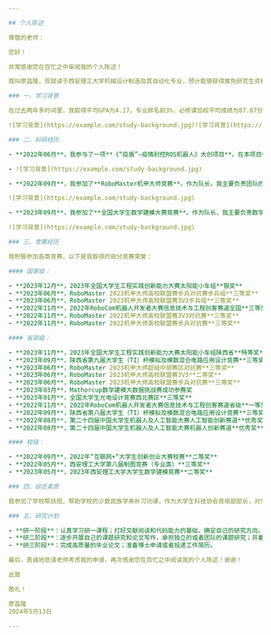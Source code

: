 ```yaml
---

## 个人陈述

尊敬的老师：

您好！

非常感谢您在百忙之中审阅我的个人陈述！

我叫廖昌隆，现就读于西安理工大学机械设计制造及其自动化专业，预计能够获得推免研究生资格。我将从以下五个方面向您介绍。

### 一、学习背景

在过去两年多时间里，我取得平均GPA为4.17，专业排名前3%，必修课加权平均成绩为87.07分，获得北京精雕专项一等奖奖学金、亚德客专项一等奖奖学金。同时，我通过了四级考试。

![学习背景](https://example.com/study-background.jpg)![学习背景](https://example.com/study-background.jpg)

### 二、科研经历

- **2022年06月**，我参与了一项**《“疫盾”—疫情封控ROS机器人》大创项目**。在本项目中，我们团队设计了一款疫情封控控ROS机器人来替代部分人力，我主要负责机械结构的设计。相比于传统的阿克曼底盘的方法，我们转而采用麦克纳姆轮和自适应悬挂，一定程度上改进了机器人在运动时的平稳性。我以第1作者的身份发表实用新型专利《一种疫情封控 ROS 机器人》（已受理），以及第2、第3作者的身份发表两篇软著《疫盾ROS机器人控制嵌入式系统》、《疫盾ROS机器人智能建图导航系统》。

- ![学习背景](https://example.com/study-background.jpg)

- **2022年09月**，我参加了**RoboMaster机甲大师竞赛**。作为队长，我主要负责团队的管理、进度的规划及机器人的机械结构设计。最终，我们在RoboMaster机甲大师高校联盟赛和RoboMaster机甲大师超级对抗赛中获得了5项全国性/省市级科研竞赛奖项。赛后，我整理比赛思路与成果，完成归纳总结，并在后续的赛季作为技术积累。

![学习背景](https://example.com/study-background.jpg)

- **2023年09月**，我参加了**全国大学生数学建模大赛竞赛**。作为队长，我主要负责数学模型的建立及论文的书写。在模型测试中，我使用了时间序列模型、单目标多元线性规划模型、多元线性规划模型，多元线性规划模型预测效果最好。比赛时，我整理思路与成果，完成归纳总结，并写成论文《蔬菜类商品的自动定价与补货决策》。

![学习背景](https://example.com/study-background.jpg)

### 三、竞赛经历

我积极参加各类竞赛，以下是我取得的部分竞赛荣誉：

#### 国家级：

- **2023年12月**，2023年全国大学生工程实践创新能力大赛太阳能小车组**银奖**
- **2023年06月**，RoboMaster 2023机甲大师高校联盟赛步兵对抗赛步兵组**三等奖**
- **2023年06月**，RoboMaster 2023机甲大师高校联盟赛3V3步兵组**三等奖**
- **2022年11月**，2022年RoboCom机器人开发者大赛信息技术与工程创客赛道全国**三等奖**
- **2022年11月**，RoboMaster 2022机甲大师高校联盟赛3V3对抗赛**三等奖**
- **2022年11月**，RoboMaster 2022机甲大师高校联盟赛步兵对抗赛**三等奖**

#### 省部级：

- **2023年11月**，2023年全国大学生工程实践创新能力大赛太阳能小车组陕西省**特等奖**
- **2023年09月**，陕西省第九届大学生（TI）杯模拟及模数混合电路应用设计竞赛**三等奖**
- **2023年06月**，RoboMaster 2023机甲大师超级中部赛区对抗赛**三等奖**
- **2023年06月**，RoboMaster 2023机甲大师高校联盟赛3V3**二等奖**
- **2023年06月**，RoboMaster 2023机甲大师高校联盟赛步兵对抗赛**三等奖**
- **2023年03月**，Mathorcup数学建模大数据挑战赛成功参赛奖
- **2023年01月**，全国大学生光电设计竞赛西北赛区**三等奖**
- **2022年11月**，2022年RoboCom机器人开发者大赛信息技术与工程创客赛道省级**一等奖**
- **2022年09月**，陕西省第八届大学生（TI）杯模拟及模数混合电路应用设计竞赛**三等奖**
- **2022年08月**，第二十四届中国大学生机器人及人工智能大赛人工智能创新赛道**优秀奖**
- **2022年08月**，第二十四届中国大学生机器人及人工智能大赛机器人创新赛道**优秀奖**

#### 校级：

- **2022年09月**，2022年“互联网+”大学生创新创业大赛校赛**二等奖**
- **2022年05月**，西安理工大学第八届制图竞赛（专业类）**三等奖**
- **2023年05月**，2023年西安理工大学大学生数学建模竞赛**二等奖**

### 四、综合素质

我参加了学校帮扶班，帮助学校的少数民族学弟补习功课，作为大学生科技协会竞培部部长，对学弟学妹进行竞赛培训。

### 五、研究计划

- **研一阶段**：认真学习研一课程；打好文献阅读和代码能力的基础，确定自己的研究方向。
- **研二阶段**：逐步开展自己的课题研究和论文写作，承担独立的或者团队的课题研究；并着手毕业论文的选题。
- **研三阶段**：完成高质量的毕业论文；准备博士申请或者投递工作简历。

最后，真诚地恳请老师考虑我的申请，再次感谢您在百忙之中阅读我的个人陈述！谢谢！

此致

敬礼！

廖昌隆   
2024年5月13日

---
```

